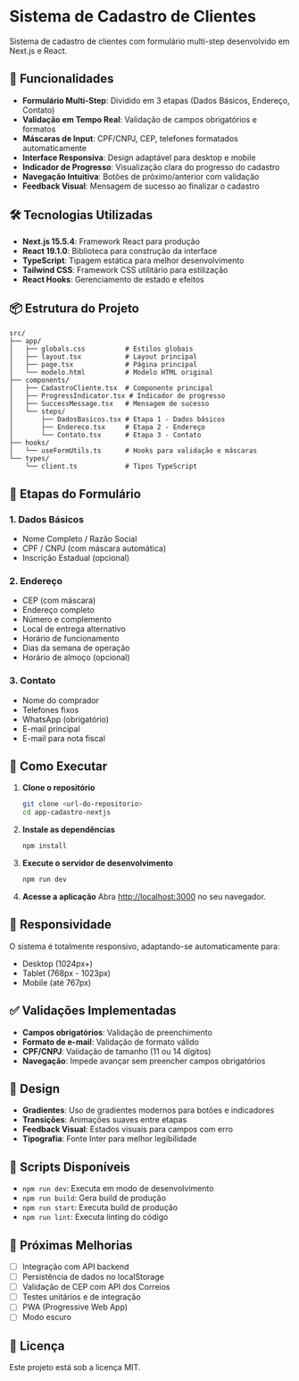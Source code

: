 # Sistema de Cadastro de Clientes

Sistema de cadastro de clientes com formulário multi-step desenvolvido em Next.js e React.

## 🚀 Funcionalidades

- **Formulário Multi-Step**: Dividido em 3 etapas (Dados Básicos, Endereço, Contato)
- **Validação em Tempo Real**: Validação de campos obrigatórios e formatos
- **Máscaras de Input**: CPF/CNPJ, CEP, telefones formatados automaticamente
- **Interface Responsiva**: Design adaptável para desktop e mobile
- **Indicador de Progresso**: Visualização clara do progresso do cadastro
- **Navegação Intuitiva**: Botões de próximo/anterior com validação
- **Feedback Visual**: Mensagem de sucesso ao finalizar o cadastro

## 🛠️ Tecnologias Utilizadas

- **Next.js 15.5.4**: Framework React para produção
- **React 19.1.0**: Biblioteca para construção da interface
- **TypeScript**: Tipagem estática para melhor desenvolvimento
- **Tailwind CSS**: Framework CSS utilitário para estilização
- **React Hooks**: Gerenciamento de estado e efeitos

## 📦 Estrutura do Projeto

```
src/
├── app/
│   ├── globals.css          # Estilos globais
│   ├── layout.tsx           # Layout principal
│   ├── page.tsx             # Página principal
│   └── modelo.html          # Modelo HTML original
├── components/
│   ├── CadastroCliente.tsx  # Componente principal
│   ├── ProgressIndicator.tsx # Indicador de progresso
│   ├── SuccessMessage.tsx   # Mensagem de sucesso
│   └── steps/
│       ├── DadosBasicos.tsx # Etapa 1 - Dados básicos
│       ├── Endereco.tsx     # Etapa 2 - Endereço
│       └── Contato.tsx      # Etapa 3 - Contato
├── hooks/
│   └── useFormUtils.ts      # Hooks para validação e máscaras
└── types/
    └── client.ts            # Tipos TypeScript
```

## 🎯 Etapas do Formulário

### 1. Dados Básicos
- Nome Completo / Razão Social
- CPF / CNPJ (com máscara automática)
- Inscrição Estadual (opcional)

### 2. Endereço
- CEP (com máscara)
- Endereço completo
- Número e complemento
- Local de entrega alternativo
- Horário de funcionamento
- Dias da semana de operação
- Horário de almoço (opcional)

### 3. Contato
- Nome do comprador
- Telefones fixos
- WhatsApp (obrigatório)
- E-mail principal
- E-mail para nota fiscal

## 🚀 Como Executar

1. **Clone o repositório**
   ```bash
   git clone <url-do-repositorio>
   cd app-cadastro-nextjs
   ```

2. **Instale as dependências**
   ```bash
   npm install
   ```

3. **Execute o servidor de desenvolvimento**
   ```bash
   npm run dev
   ```

4. **Acesse a aplicação**
   Abra [http://localhost:3000](http://localhost:3000) no seu navegador.

## 📱 Responsividade

O sistema é totalmente responsivo, adaptando-se automaticamente para:
- Desktop (1024px+)
- Tablet (768px - 1023px)
- Mobile (até 767px)

## ✅ Validações Implementadas

- **Campos obrigatórios**: Validação de preenchimento
- **Formato de e-mail**: Validação de formato válido
- **CPF/CNPJ**: Validação de tamanho (11 ou 14 dígitos)
- **Navegação**: Impede avançar sem preencher campos obrigatórios

## 🎨 Design

- **Gradientes**: Uso de gradientes modernos para botões e indicadores
- **Transições**: Animações suaves entre etapas
- **Feedback Visual**: Estados visuais para campos com erro
- **Tipografia**: Fonte Inter para melhor legibilidade

## 📄 Scripts Disponíveis

- `npm run dev`: Executa em modo de desenvolvimento
- `npm run build`: Gera build de produção
- `npm run start`: Executa build de produção
- `npm run lint`: Executa linting do código

## 🔮 Próximas Melhorias

- [ ] Integração com API backend
- [ ] Persistência de dados no localStorage
- [ ] Validação de CEP com API dos Correios
- [ ] Testes unitários e de integração
- [ ] PWA (Progressive Web App)
- [ ] Modo escuro

## 📝 Licença

Este projeto está sob a licença MIT.

